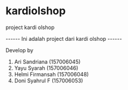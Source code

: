 # kardiolshop
project kardi olshop

------ Ini adalah project dari kardi olshop ------

Develop by
1. Ari Sandriana (157006045)
2. Yayu Syarah  (157006046)
3. Helmi Firmansah (157006048)
4. Doni Syahrul F (157006053)
